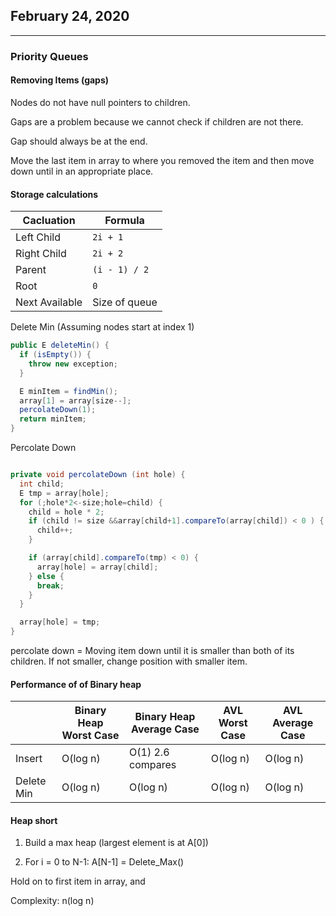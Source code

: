 ## February 24, 2020

---

### Priority Queues

#### Removing Items (gaps)

Nodes do not have null pointers to children.

Gaps are a problem because we cannot check if children are not there.

Gap should always be at the end.

Move the last item in array to where you removed the item and then move down until in an appropriate place.

#### Storage calculations

|Cacluation| Formula|
|--|--|
|Left Child|`2i + 1`|
|Right Child|`2i + 2`|
|Parent|`(i - 1) / 2`|
|Root|`0`|
|Next Available| Size of queue|

Delete Min (Assuming nodes start at index 1)
```java
public E deleteMin() {
  if (isEmpty()) {
    throw new exception;
  }

  E minItem = findMin();
  array[1] = array[size--];
  percolateDown(1);
  return minItem;
}
```

Percolate Down
```java

private void percolateDown (int hole) {
  int child;
  E tmp = array[hole];
  for (;hole*2<-size;hole=child) {
    child = hole * 2;
    if (child != size &&array[child+1].compareTo(array[child]) < 0 ) {
      child++;
    }

    if (array[child].compareTo(tmp) < 0) {
      array[hole] = array[child];
    } else {
      break;
    }
  }

  array[hole] = tmp;
}

```
percolate down = Moving item down until it is smaller than both of its children. If not smaller, change position with smaller item.


#### Performance of of Binary heap

| | Binary Heap Worst Case| Binary Heap Average Case| AVL Worst Case | AVL Average Case|
|--|--|--|--|--|
|Insert| O(log n)| O(1) 2.6 compares|O(log n)|O(log n)|
|Delete Min|O(log n)|O(log n)|O(log n)|O(log n)|


#### Heap short

1) Build a max heap (largest element is at A[0])
2. For i = 0 to N-1: A[N-1] = Delete_Max()

Hold on to first item in array, and

Complexity: n(log n)
